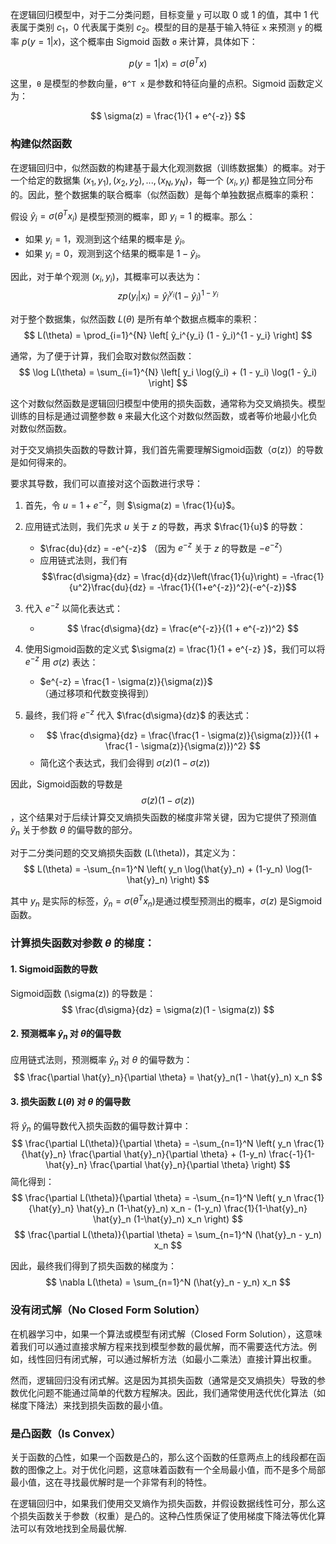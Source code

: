 
在逻辑回归模型中，对于二分类问题，目标变量 `y` 可以取 0 或 1 的值，其中 1 代表属于类别 $c_1$，0 代表属于类别 $c_2$。模型的目的是基于输入特征 `x` 来预测 `y` 的概率 $p(y=1|x)$，这个概率由 Sigmoid 函数 `σ` 来计算，具体如下：

$$
p(y=1|x) = \sigma(\theta^T x)
$$

这里，`θ` 是模型的参数向量，`θ^T x` 是参数和特征向量的点积。Sigmoid 函数定义为：

$$
\sigma(z) = \frac{1}{1 + e^{-z}}
$$

### 构建似然函数

在逻辑回归中，似然函数的构建基于最大化观测数据（训练数据集）的概率。对于一个给定的数据集 ${ (x_1, y_1), (x_2, y_2), ..., (x_N, y_N) }$，每一个 $(x_i, y_i)$ 都是独立同分布的。因此，整个数据集的联合概率（似然函数）是每个单独数据点概率的乘积：

假设 $ŷ_i = σ(θ^T x_i)$ 是模型预测的概率，即 $y_i = 1$ 的概率。那么：

- 如果 $y_i = 1$，观测到这个结果的概率是 $ŷ_i$。
- 如果 $y_i = 0$，观测到这个结果的概率是 $1 - ŷ_i$。

因此，对于单个观测 $(x_i, y_i)$，其概率可以表达为：
$$z
p(y_i | x_i) = ŷ_i^{y_i} (1 - ŷ_i)^{1 - y_i}
$$

对于整个数据集，似然函数 $L(θ)$ 是所有单个数据点概率的乘积：
$$
L(\theta) = \prod_{i=1}^{N} \left[ ŷ_i^{y_i} (1 - ŷ_i)^{1 - y_i} \right]
$$

通常，为了便于计算，我们会取对数似然函数：
$$
\log L(\theta) = \sum_{i=1}^{N} \left[ y_i \log(ŷ_i) + (1 - y_i) \log(1 - ŷ_i) \right]
$$

这个对数似然函数是逻辑回归模型中使用的损失函数，通常称为交叉熵损失。模型训练的目标是通过调整参数 `θ` 来最大化这个对数似然函数，或者等价地最小化负对数似然函数。


对于交叉熵损失函数的导数计算，我们首先需要理解Sigmoid函数（σ(z)）的导数是如何得来的。

要求其导数，我们可以直接对这个函数进行求导：

1. 首先，令 $u = 1 + e^{-z}$，则 $\sigma(z) = \frac{1}{u}$。
2. 应用链式法则，我们先求 $u$ 关于 $z$ 的导数，再求 $\frac{1}{u}$ 的导数：
   - $\frac{du}{dz} = -e^{-z}$ （因为 $e^{-z}$ 关于 $z$ 的导数是 $-e^{-z}$）
   - 应用链式法则，我们有 $$\frac{d\sigma}{dz} = \frac{d}{dz}\left(\frac{1}{u}\right) = -\frac{1}{u^2}\frac{du}{dz} = -\frac{1}{(1+e^{-z})^2}(-e^{-z})$$

3. 代入 $e^{-z}$ 以简化表达式：
   - $$ \frac{d\sigma}{dz} = \frac{e^{-z}}{(1 + e^{-z})^2} $$

4. 使用Sigmoid函数的定义式 $\sigma(z) = \frac{1}{1 + e^{-z} }$，我们可以将 $e^{-z}$ 用 $\sigma(z)$ 表达：
   - $e^{-z} = \frac{1 - \sigma(z)}{\sigma(z)}$（通过移项和代数变换得到）

5. 最终，我们将 $e^{-z}$ 代入 $\frac{d\sigma}{dz}$ 的表达式：
   - $$ \frac{d\sigma}{dz} = \frac{\frac{1 - \sigma(z)}{\sigma(z)}}{(1 + \frac{1 - \sigma(z)}{\sigma(z)})^2} $$
   - 简化这个表达式，我们会得到 $\sigma(z)(1 - \sigma(z))$

因此，Sigmoid函数的导数是 $$ \sigma(z)(1 - \sigma(z)) $$，这个结果对于后续计算交叉熵损失函数的梯度非常关键，因为它提供了预测值 $\hat{y}_n$ 关于参数 $\theta$ 的偏导数的部分。


对于二分类问题的交叉熵损失函数 \(L(\theta)\)，其定义为：
$$
L(\theta) = -\sum_{n=1}^N \left( y_n \log(\hat{y}_n) + (1-y_n) \log(1-\hat{y}_n) \right)
$$

其中 $y_n$ 是实际的标签，$\hat{y}_n = \sigma(\theta^T x_n)$是通过模型预测出的概率，$\sigma(z)$ 是Sigmoid函数。

### 计算损失函数对参数 $\theta$ 的梯度：

#### 1. Sigmoid函数的导数
Sigmoid函数 \(\sigma(z)\) 的导数是：
$$
\frac{d\sigma}{dz} = \sigma(z)(1 - \sigma(z))
$$

#### 2. 预测概率 $\hat{y}_n$ 对 $\theta$的偏导数
应用链式法则，预测概率 $\hat{y}_n$ 对 $\theta$ 的偏导数为：
$$
\frac{\partial \hat{y}_n}{\partial \theta} = \hat{y}_n(1 - \hat{y}_n) x_n
$$

#### 3. 损失函数 $L(\theta)$ 对 $\theta$ 的偏导数
将 $\hat{y}_n$ 的偏导数代入损失函数的偏导数计算中：
$$
\frac{\partial L(\theta)}{\partial \theta} = -\sum_{n=1}^N \left( y_n \frac{1}{\hat{y}_n} \frac{\partial \hat{y}_n}{\partial \theta} + (1-y_n) \frac{-1}{1-\hat{y}_n} \frac{\partial \hat{y}_n}{\partial \theta} \right)
$$
简化得到：
$$
\frac{\partial L(\theta)}{\partial \theta} = -\sum_{n=1}^N \left( y_n \frac{1}{\hat{y}_n} \hat{y}_n (1-\hat{y}_n) x_n - (1-y_n) \frac{1}{1-\hat{y}_n} \hat{y}_n (1-\hat{y}_n) x_n \right)
$$
$$
\frac{\partial L(\theta)}{\partial \theta} = \sum_{n=1}^N (\hat{y}_n - y_n) x_n
$$

因此，最终我们得到了损失函数的梯度为：
$$
\nabla L(\theta) = \sum_{n=1}^N (\hat{y}_n - y_n) x_n
$$


### 没有闭式解（No Closed Form Solution）

在机器学习中，如果一个算法或模型有闭式解（Closed Form Solution），这意味着我们可以通过直接求解方程来找到模型参数的最优解，而不需要迭代方法。例如，线性回归有闭式解，可以通过解析方法（如最小二乘法）直接计算出权重。

然而，逻辑回归没有闭式解。这是因为其损失函数（通常是交叉熵损失）导致的参数优化问题不能通过简单的代数方程解决。因此，我们通常使用迭代优化算法（如梯度下降法）来找到损失函数的最小值。
### 是凸函数（Is Convex）

关于函数的凸性，如果一个函数是凸的，那么这个函数的任意两点上的线段都在函数的图像之上。对于优化问题，这意味着函数有一个全局最小值，而不是多个局部最小值，这在寻找最优解时是一个非常有利的特性。

在逻辑回归中，如果我们使用交叉熵作为损失函数，并假设数据线性可分，那么这个损失函数关于参数（权重）是凸的。这种凸性质保证了使用梯度下降法等优化算法可以有效地找到全局最优解.
